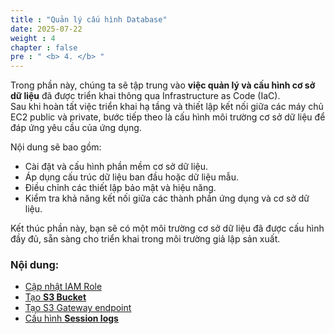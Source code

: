 ```yaml
---
title : "Quản lý cấu hình Database"
date: 2025-07-22 
weight : 4 
chapter : false
pre : " <b> 4. </b> "
---
```



Trong phần này, chúng ta sẽ tập trung vào **việc quản lý và cấu hình cơ sở dữ liệu** đã được triển khai thông qua Infrastructure as Code (IaC).  
Sau khi hoàn tất việc triển khai hạ tầng và thiết lập kết nối giữa các máy chủ EC2 public và private, bước tiếp theo là cấu hình môi trường cơ sở dữ liệu để đáp ứng yêu cầu của ứng dụng.

Nội dung sẽ bao gồm:
- Cài đặt và cấu hình phần mềm cơ sở dữ liệu.
- Áp dụng cấu trúc dữ liệu ban đầu hoặc dữ liệu mẫu.
- Điều chỉnh các thiết lập bảo mật và hiệu năng.
- Kiểm tra khả năng kết nối giữa các thành phần ứng dụng và cơ sở dữ liệu.

Kết thúc phần này, bạn sẽ có một môi trường cơ sở dữ liệu đã được cấu hình đầy đủ, sẵn sàng cho triển khai trong môi trường giả lập sản xuất.


### Nội dung:

  - [Cập nhật IAM Role](./4.1-updateiamrole/)
  - [Tạo **S3 Bucket**](./4.2-creates3bucket/)
  - [Tạo S3 Gateway endpoint](./4.3-creategwes3)
  - [Cấu hình **Session logs**](./4.4-configsessionlogs/)

